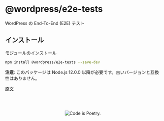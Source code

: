 <!--
# E2E Tests
 -->
# @wordpress/e2e-tests

<!--
End-To-End (E2E) tests for WordPress.
 -->
WordPress の End-To-End (E2E) テスト

<!--
## Installation
 -->
## インストール

<!--
Install the module
 -->
モジュールのインストール

```bash
npm install @wordpress/e2e-tests --save-dev
```

<!--
**Note**: This package requires Node.js 12.0.0 or later. It is not compatible with older versions.
 -->
**注意**: このパッケージは Node.js 12.0.0 以降が必要です。古いバージョンと互換性はありません。

[原文](https://github.com/WordPress/gutenberg/tree/trunk/packages/e2e-tests#readme)

<br/><br/><p align="center"><img src="https://s.w.org/style/images/codeispoetry.png?1" alt="Code is Poetry." /></p>
